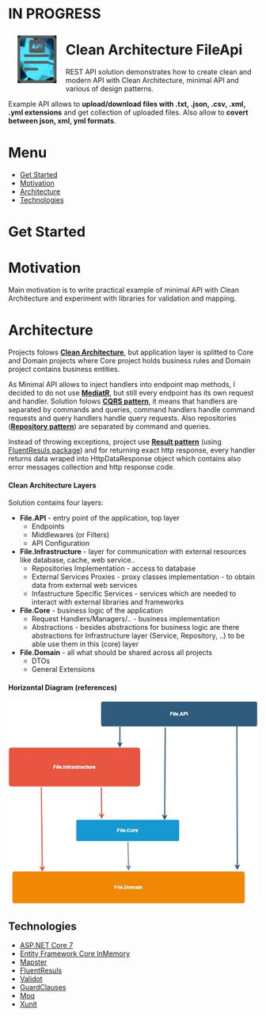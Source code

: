 # IN PROGRESS

 <img align="left" width="116" height="116" src=".\doc\img\fileApi_icon.png" />

# Clean Architecture FileApi
REST API solution demonstrates how to create clean and modern API with Clean Architecture, minimal API and various of design patterns.

Example API allows to **upload/download files with .txt, .json, .csv, .xml, .yml extensions** and get collection of uploaded files. Also allow to **covert between json, xml, yml formats**.

# Menu
* [Get Started](#get-started)
* [Motivation](#motivation)
* [Architecture](#architecture)
* [Technologies](#technologies)

# Get Started
# Motivation
Main motivation is to write practical example of minimal API with Clean Architecture and experiment with libraries for validation and mapping.

# Architecture

Projects folows **[Clean Architecture](https://learn.microsoft.com/en-us/dotnet/architecture/modern-web-apps-azure/common-web-application-architectures#clean-architecture)**, but application layer is splitted to Core and Domain projects where Core project holds business rules and Domain project contains business entities.

As Minimal API allows to inject handlers into endpoint map methods, I decided to do not use **[MediatR](https://github.com/jbogard/MediatR)**, but still every endpoint has its own request and handler. Solution folows **[CQRS pattern](https://learn.microsoft.com/en-us/azure/architecture/patterns/cqrs)**, it means that handlers are separated by commands and queries, command handlers handle command requests and query handlers handle query requests. Also repositories (**[Repository pattern](https://learn.microsoft.com/en-us/aspnet/mvc/overview/older-versions/getting-started-with-ef-5-using-mvc-4/implementing-the-repository-and-unit-of-work-patterns-in-an-asp-net-mvc-application)**) are separated by command and queries.

Instead of throwing exceptions, project use **[Result pattern](https://www.forevolve.com/en/articles/2018/03/19/operation-result/)** (using [FluentResuls package](https://github.com/altmann/FluentResults)) and for returning exact http response, every handler returns data wraped into HttpDataResponse object which contains also error messages collection and http response code.

#### Clean Architecture Layers

Solution contains four layers: 
* **File.API** - entry point of the application, top layer
	*  Endpoints
	*  Middlewares (or Filters)
	*  API Configuration
* **File.Infrastructure** - layer for communication with external resources like database, cache, web service.. 
	*  Repositories Implementation - access to database
	*  External Services Proxies - proxy classes implementation - to obtain data from external web services
	*  Infastructure Specific Services - services which are needed to interact with external libraries and frameworks
* **File.Core** - business logic of the application
	*  Request Handlers/Managers/.. - business implementation
	*  Abstractions - besides abstractions for business logic are there abstractions for Infrastructure layer (Service, Repository, ..) to be able use them in this (core) layer
* **File.Domain** - all what should be shared across all projects
	* DTOs
	* General Extensions

#### Horizontal Diagram (references)
![Project Clean Architecture Diagram](./doc/img/cleanArchitecture.jpg)

## Technologies
* [ASP.NET Core 7](https://learn.microsoft.com/en-us/aspnet/core/introduction-to-aspnet-core?view=aspnetcore-7.0)
* [Entity Framework Core InMemory](https://learn.microsoft.com/en-us/ef/core/providers/in-memory/?tabs=dotnet-core-cli)
* [Mapster](https://github.com/MapsterMapper/Mapster)
* [FluentResuls](https://github.com/altmann/FluentResults)
* [Validot](https://github.com/bartoszlenar/Validot)
* [GuardClauses](https://github.com/ardalis/GuardClauses)
* [Moq](https://github.com/moq/moq4)
* [Xunit](https://github.com/xunit/xunit)
